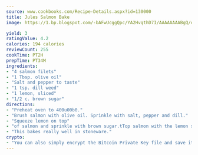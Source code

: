 ```yaml
---
source: www.cookbooks.com/Recipe-Details.aspx?id=130000
title: Jules Salmon Bake
image: https://1.bp.blogspot.com/-bAFwUcggQpc/YA2HvqthD7I/AAAAAAAABgQ/dGGityjUeSk5WIgvhJroHVt7XYoXF2qygCLcBGAsYHQ/s320/10.png

yield: 3
ratingValue: 4.2
calories: 194 calories
reviewCount: 255
cookTime: PT2H
prepTime: PT34M
ingredients:
- "4 salmon filets"
- "1 Tbsp. olive oil"
- "Salt and pepper to taste"
- "1 tsp. dill weed"
- "1 lemon, sliced"
- "1/2 c. brown sugar"
directions:
- "Preheat oven to 400u00b0."
- "Brush salmon with olive oil. Sprinkle with salt, pepper and dill."
- "Squeeze lemon on top"
- "of salmon and sprinkle with brown sugar.tTop salmon with the lemon slices. Bake 20 to 30 minutes."
- "This bakes really well in stoneware."
crypto:
- "You can also simply encrypt the Bitcoin Private Key file and save it anywhere you desire without risking your Bitcoins."
---
```

